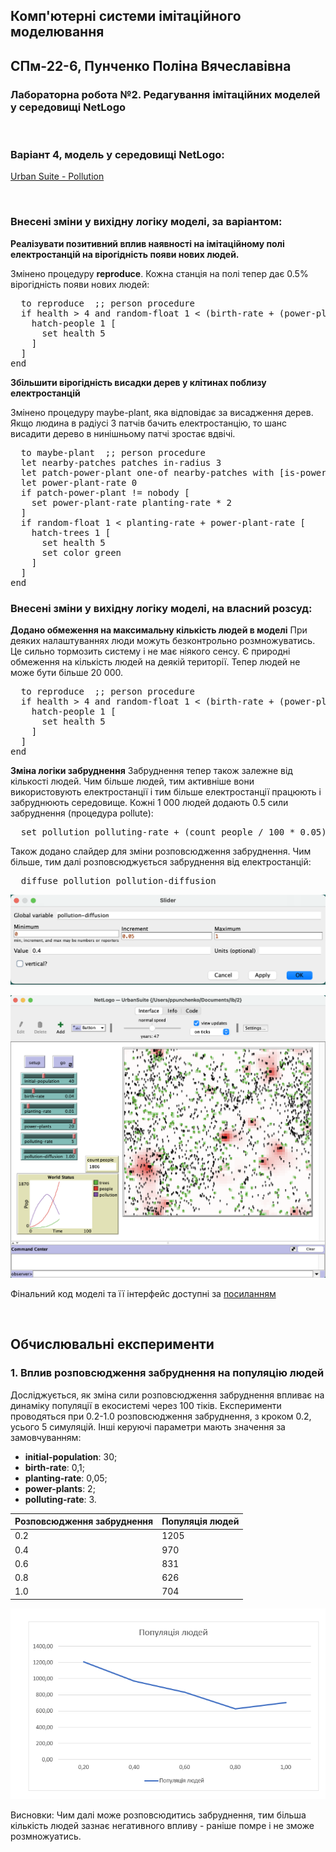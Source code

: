 ## Комп'ютерні системи імітаційного моделювання
## СПм-22-6, **Пунченко Поліна Вячеславівна**
### Лабораторна робота №**2**. Редагування імітаційних моделей у середовищі NetLogo

<br>

### Варіант 4, модель у середовищі NetLogo:
[Urban Suite - Pollution](http://www.netlogoweb.org/launch#http://www.netlogoweb.org/assets/modelslib/Curricular%20Models/Urban%20Suite/Urban%20Suite%20-%20Pollution.nlogo)

<br>

### Внесені зміни у вихідну логіку моделі, за варіантом:

**Реалізувати позитивний вплив наявності на імітаційному полі електростанцій на вірогідність появи нових людей.** 

Змінено процедуру **reproduce**. Кожна станція на полі тепер дає 0.5% вірогідність появи нових людей:
<pre>
  to reproduce  ;; person procedure
  if health > 4 and random-float 1 < (birth-rate + (power-plants / 200)) [
    hatch-people 1 [
      set health 5
    ]
  ]
end
</pre>

**Збільшити вірогідність висадки дерев у клітинах поблизу електростанцій**

Змінено процедуру maybe-plant, яка відповідає за висадження дерев. Якщо людина в радіусі 3 патчів бачить електростанцію, то шанс висадити дерево в нинішньому патчі зростає вдвічі.
<pre>
  to maybe-plant  ;; person procedure
  let nearby-patches patches in-radius 3
  let patch-power-plant one-of nearby-patches with [is-power-plant?]
  let power-plant-rate 0
  if patch-power-plant != nobody [
    set power-plant-rate planting-rate * 2
  ]
  if random-float 1 < planting-rate + power-plant-rate [
    hatch-trees 1 [
      set health 5
      set color green
    ]
  ]
end
</pre>


### Внесені зміни у вихідну логіку моделі, на власний розсуд:

**Додано обмеження на максимальну кількість людей в моделі**
При деяких налаштуваннях люди можуть безконтрольно розмножуватись. Це сильно тормозить систему і не має ніякого сенсу. Є природні обмеження на кількість людей на деякій території. Тепер людей не може бути більше 20 000.
<pre>
  to reproduce  ;; person procedure
  if health > 4 and random-float 1 < (birth-rate + (power-plants / 200)) and count people < 20000 [
    hatch-people 1 [
      set health 5
    ]
  ]
end
</pre>

**Зміна логіки забруднення**
Забруднення тепер також залежне від кількості людей. Чим більше людей, тим активніше вони використовують електростанції і тим більше електростанції працюють і забруднюють середовище. Кожні 1 000 людей додають 0.5 сили забруднення (процедура pollute):
<pre>
  set pollution polluting-rate + (count people / 100 * 0.05)
</pre>

Також додано слайдер для зміни розповсюдження забруднення. Чим більше, тим далі розповсюджується забруднення від електростанцій:
<pre>
  diffuse pollution pollution-diffusion
</pre>

![](pollution-diffusion.png)


![Скріншот моделі в процесі симуляції](model.png)

Фінальний код моделі та її інтерфейс доступні за 
[посиланням](UrbanSuite.nlogo)

<br>

## Обчислювальні експерименти 
### 1. Вплив розповсюдження забруднення на популяцію людей
Досліджується, як зміна сили розповсюдження забруднення впливає на динаміку популяції в екосистемі через 100 тіків. Експерименти проводяться при 0.2-1.0 розповсюдження забруднення, з кроком 0.2, усього 5 симуляцій.
Інші керуючі параметри мають значення за замовчуванням:
- **initial-population**: 30;
- **birth-rate**: 0,1;
- **planting-rate**: 0,05;
- **power-plants**: 2;
- **polluting-rate**: 3.
<table>
<thead>
<tr><th>Розповсюдження забруднення</th><th>Популяція людей</th></tr>
</thead>
<tbody>
<tr><td>0.2</td><td>1205</td></tr>
<tr><td>0.4</td><td>970</td></tr>
<tr><td>0.6</td><td>831</td></tr>
<tr><td>0.8</td><td>626</td></tr>
<tr><td>1.0</td><td>704</td></tr>
</tbody>
</table>

![Вплив розповсюдження забруднення на динаміку популяції](fig1.png)

Висновки: 
Чим далі може розповсюдитись забруднення, тим більша кількість людей зазнає негативного впливу - раніше помре і не зможе розмножуатись.



